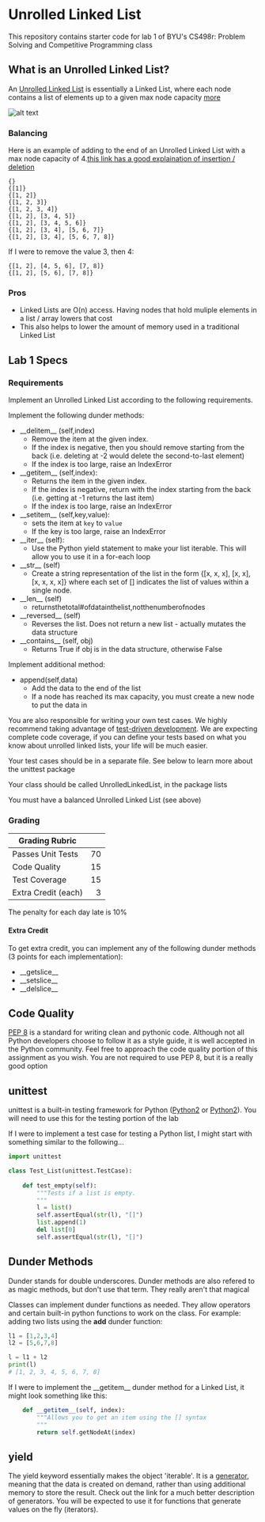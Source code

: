 # Unrolled Linked List

This repository contains starter code for lab 1 of BYU's CS498r: Problem Solving and Competitive Programming class


## What is an Unrolled Linked List?

An [Unrolled Linked List](https://en.wikipedia.org/wiki/Unrolled_linked_list) is essentially a Linked List, where each node contains a list of elements up to a given max node capacity [more](https://brilliant.org/wiki/unrolled-linked-list/) 

![alt text](https://upload.wikimedia.org/wikipedia/commons/1/16/Unrolled_linked_lists_%281-8%29.PNG)

### Balancing

Here is an example of adding to the end of an Unrolled Linked List with a max node capacity of 4.[this link has a good explaination of insertion / deletion](https://blogs.msdn.microsoft.com/devdev/2005/08/22/unrolled-linked-lists/)

```
{}
{[1]}
{[1, 2]}
{[1, 2, 3]}
{[1, 2, 3, 4]}
{[1, 2], [3, 4, 5]}
{[1, 2], [3, 4, 5, 6]}
{[1, 2], [3, 4], [5, 6, 7]}
{[1, 2], [3, 4], [5, 6, 7, 8]}
```

If I were to remove the value 3, then 4:

```
{[1, 2], [4, 5, 6], [7, 8]}
{[1, 2], [5, 6], [7, 8]}
```

### Pros

* Linked Lists are O(n) access. Having nodes that hold muliple elements in a list / array lowers that cost
* This also helps to lower the amount of memory used in a traditional Linked List

## Lab 1 Specs

### Requirements

Implement an Unrolled Linked List according to the following requirements. 

Implement the following dunder methods:

* \_\_delitem\_\_ (self,index)
    * Remove the item at the given index.
    * If the index is negative, then you should remove starting from the back (i.e. deleting at -2 would delete the second-to-last element)
    * If the index is too large, raise an IndexError
* \_\_getitem\_\_ (self,index):
    * Returns the item in the given index.
    * If the index is negative, return with the index starting from the back (i.e. getting at -1 returns the last item)
    * If the index is too large, raise an IndexError
* \_\_setitem\_\_ (self,key,value):
    * sets the item at `key` to `value`
    * If the key is too large, raise an IndexError
* \_\_iter\_\_ (self):
    * Use the Python yield statement to make your list iterable. This will allow you to use it in a for-each loop
* \_\_str\_\_ (self)
    * Create a string representation of the list in the form {[x, x, x], [x, x], [x, x, x, x]}
where each set of [] indicates the list of values within a single node.
* \_\_len\_\_ (self)
    * returnsthetotal#ofdatainthelist,notthenumberofnodes
* \_\_reversed\_\_ (self)
    * Reverses the list. Does not return a new list - actually mutates the data structure
* \_\_contains\_\_ (self, obj)
    * Returns True if obj is in the data structure, otherwise False

Implement additional method:

* append(self,data)
    * Add the data to the end of the list
    * If a node has reached its max capacity, you must create a new node to put the data in

You are also responsible for writing your own test cases. We highly recommend taking advantage of [test-driven development](https://en.wikipedia.org/wiki/Test-driven_development). We are expecting complete code coverage, if you can define your tests based on what you know about unrolled linked lists, your life will be much easier. 

Your test cases should be in a separate file. See below to learn more about the unittest package

Your class should be called UnrolledLinkedList, in the package lists

You must have a balanced Unrolled Linked List (see above)

### Grading

| Grading Rubric      |    |
| ------------------- | --:|
| Passes Unit Tests   | 70 |
| Code Quality        | 15 |
| Test Coverage       | 15 |
| Extra Credit (each) |  3 |

The penalty for each day late is 10%

#### Extra Credit

To get extra credit, you can implement any of the following dunder methods (3 points for each implementation):

* \_\_getslice\_\_
* \_\_setslice\_\_
* \_\_delslice\_\_

## Code Quality

[PEP 8](https://www.python.org/dev/peps/pep-0008/) is a standard for writing clean and pythonic code. Although not all Python developers choose to follow it as a style guide, it is well accepted in the Python community. Feel free to approach the code quality portion of this assignment as you wish. You are not required to use PEP 8, but it is a really good option

## unittest

unittest is a built-in testing framework for Python ([Python2](https://docs.python.org/2/library/unittest.html) or [Python2](https://docs.python.org/3/library/unittest.html)). You will need to use this for the testing portion of the lab

If I were to implement a test case for testing a Python list, I might start with something similar to the following...

```python
import unittest

class Test_List(unittest.TestCase):
    
    def test_empty(self):
        """Tests if a list is empty.
        """
        l = list()
        self.assertEqual(str(l), "[]")
        list.append(1)
        del list[0]
        self.assertEqual(str(l), "[]")

```

## Dunder Methods

Dunder stands for double underscores. Dunder methods are also refered to as magic methods, but don't use that term. They really aren't that magical

Classes can implement dunder functions as needed. They allow operators and certain built-in python functions to work on the class. For example: adding two lists using the __add__ dunder function:

```python
l1 = [1,2,3,4]
l2 = [5,6,7,8]

l = l1 + l2
print(l)
# [1, 2, 3, 4, 5, 6, 7, 8]
```

If I were to implement the \_\_getitem\_\_ dunder method for a Linked List, it might look something like this:

```python
    def __getitem__(self, index):
        """Allows you to get an item using the [] syntax
        """
        return self.getNodeAt(index)
```


## yield

The yield keyword essentially makes the object 'iterable'. It is a [generator](https://pythontips.com/2013/09/29/the-python-yield-keyword-explained/), meaning that the data is created on demand, rather than using additional memory to store the result. Check out the link for a much better description of generators. You will be expected to use it for functions that generate values on the fly (iterators). 


